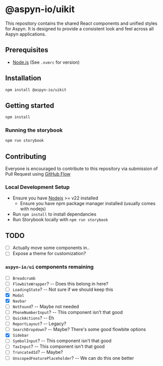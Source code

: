 # @aspyn-io/uikit

This repository contains the shared React components and unified styles for
Aspyn. It is designed to provide a consistent look and feel across all Aspyn
applications.

## Prerequisites

- [Node.js](https://nodejs.org/en/download) (See `.nvmrc` for version)

## Installation

```sh
npm install @aspyn-io/uikit
```

## Getting started

```sh
npm install
```

### Running the storybook

```sh
npm run storybook
```

## Contributing

Everyone is encouraged to contribute to this repository via submission of
Pull Request using [GitHub Flow](https://docs.github.com/en/get-started/using-github/github-flow)

### Local Development Setup

- Ensure you have [Nodejs](https://nodejs.org/en/download) >= v22 installed
  - Ensure you have npm package manager installed (usually comes with nodejs)
- Run `npm install` to install dependancies
- Run Storybook locally with `npm run storybook`

## TODO

- [ ] Actually move some components in..
- [ ] Expose a theme for customization?

### `aspyn-io/ui` components remaining

- [ ] `Breadcrumb`
- [ ] `FlowbiteWrapper`? -- Does this belong in here?
- [ ] `LoadingState`? -- Not sure if we should keep this
- [x] `Modal`
- [x] `Navbar`
- [ ] `NotFound`? -- Maybe not needed
- [ ] `PhoneNumberInput`? -- This component isn't that good
- [ ] `QuickActions`? -- Eh
- [ ] `ReportLayout`? -- Legacy?
- [ ] `SearchDropdown`? -- Maybe? There's some good flowbite options
- [x] `Sidebar`
- [ ] `SymbolInput`? -- This component isn't that good
- [ ] `TaxInput`? -- This component isn't that good
- [ ] `TruncatedId`? -- Maybe?
- [ ] `UnscopedFeaturePlaceholder`? -- We can do this one better
